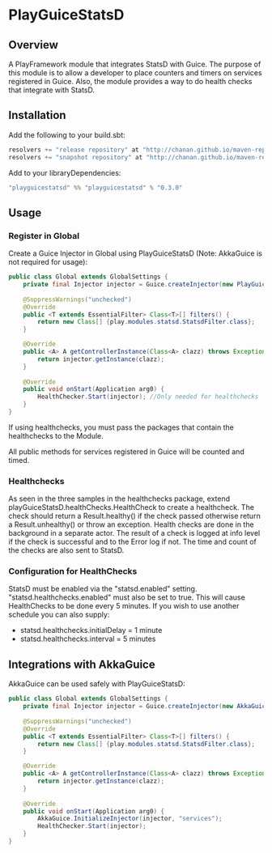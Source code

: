 PlayGuiceStatsD
===============

Overview
--------
A PlayFramework module that integrates StatsD with Guice. The purpose of this module is to allow a developer to place counters and timers on services 
registered in Guice. Also, the module provides a way to do health checks that integrate with StatsD.

Installation
------------

Add the following to your build.sbt:

```java
resolvers += "release repository" at "http://chanan.github.io/maven-repo/releases/"
resolvers += "snapshot repository" at "http://chanan.github.io/maven-repo/snapshots/"
```

Add to your libraryDependencies:
```java
"playguicestatsd" %% "playguicestatsd" % "0.3.0"
```

Usage
-----

### Register in Global

Create a Guice Injector in Global using PlayGuiceStatsD (Note: AkkaGuice is not 
required for usage):

```java
public class Global extends GlobalSettings {
	private final Injector injector = Guice.createInjector(new PlayGuiceStatsDModule("my.healthcheck.package"), new GuiceModule());
	
	@SuppressWarnings("unchecked")
	@Override
	public <T extends EssentialFilter> Class<T>[] filters() {
		return new Class[] {play.modules.statsd.StatsdFilter.class};
	}

	@Override
	public <A> A getControllerInstance(Class<A> clazz) throws Exception {
		return injector.getInstance(clazz);
	}
	
	@Override
	public void onStart(Application arg0) {
		HealthChecker.Start(injector); //Only needed for healthchecks
	}	
}
```

If using healthchecks, you must pass the packages that contain the healthchecks to the Module.

All public methods for services registered in Guice will be counted and timed.

### Healthchecks

As seen in the three samples in the healthchecks package, extend playGuiceStatsD.healthChecks.HealthCheck to create a healthcheck. The check should return a Result.healthy() if the check passed
otherwise return a Result.unhealthy() or throw an exception. Health checks are done in the background in a separate actor. The result of a check is logged at info level if the check is successful
and to the Error log if not. The time and count of the checks are also sent to StatsD.

### Configuration for HealthChecks

StatsD must be enabled via the "statsd.enabled" setting. "statsd.healthchecks.enabled" must also be set to true. This will cause HealthChecks to be done every 5 minutes. If you wish to use
another schedule you can also supply:

* statsd.healthchecks.initialDelay = 1 minute
* statsd.healthchecks.interval = 5 minutes

Integrations with AkkaGuice
--------------------

AkkaGuice can be used safely with PlayGuiceStatsD:

```java
public class Global extends GlobalSettings {
	private final Injector injector = Guice.createInjector(new AkkaGuiceModule("services"), new PlayGuiceStatsDModule("healthchecks"), new GuiceModule());
	
	@SuppressWarnings("unchecked")
	@Override
	public <T extends EssentialFilter> Class<T>[] filters() {
		return new Class[] {play.modules.statsd.StatsdFilter.class};
	}

	@Override
	public <A> A getControllerInstance(Class<A> clazz) throws Exception {
		return injector.getInstance(clazz);
	}
	
	@Override
	public void onStart(Application arg0) {
		AkkaGuice.InitializeInjector(injector, "services");
		HealthChecker.Start(injector);
	}
}
```

